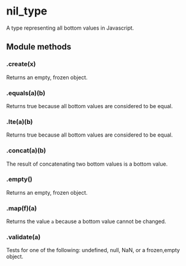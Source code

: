 # nil_type   
A type representing all bottom values in Javascript.   
## Module methods   
### .create(x)   
Returns an empty, frozen object.   
### .equals(a)(b)   
Returns true because all bottom values are considered to be equal.   
### .lte(a)(b)   
Returns true because all bottom values are considered to be equal.   
### .concat(a)(b)   
The result of concatenating two bottom values is a bottom value.   
### .empty()   
Returns an empty, frozen object.   
### .map(f)(a)   
Returns the value `a` because a bottom value cannot be changed.   
### .validate(a)   
Tests for one of the following: undefined, null, NaN, or a frozen,empty object.   
